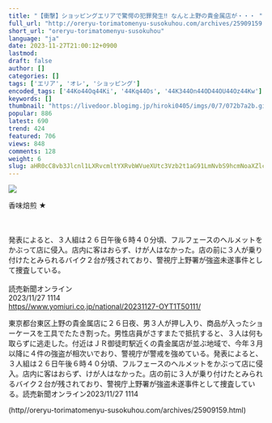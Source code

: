 ```yaml
---
title: "【衝撃】ショッピングエリアで驚愕の犯罪発生‼ なんと上野の貴金属店が・・・ "
full_url: "http://oreryu-torimatomenyu-susokuhou.com/archives/25909159.html"
short_url: "oreryu-torimatomenyu-susokuhou"
language: "ja"
date: 2023-11-27T21:00:12+0900
lastmod: 
draft: false
author: []
categories: []
tags: ['エリア', 'オレ', 'ショッピング']
encoded_tags: ['44Ko44Oq44Ki', '44Kq44Os', '44K344On44OD44OU44Oz44Kw']
keywords: []
thumbnail: "https://livedoor.blogimg.jp/hiroki0405/imgs/0/7/072b7a2b.gif"
popular: 886
latest: 690
trend: 424
featured: 706
views: 848
comments: 128
weight: 6
slug: aHR0cC8vb3Jlcnl1LXRvcmltYXRvbWVueXUtc3Vzb2t1aG91LmNvbS9hcmNoaXZlcy8yNTkwOTE1OS5odG1s
---
```


![](https://livedoor.blogimg.jp/hiroki0405/imgs/0/7/072b7a2b.gif)

<div><p>香味焙煎 ★ </p><br> <br> 発表によると、３人組は２６日午後６時４０分頃、フルフェースのヘルメットをかぶって店に侵入。店内に客はおらず、けが人はなかった。店の前に３人が乗り付けたとみられるバイク２台が残されており、警視庁上野署が強盗未遂事件として捜査している。 <br> <br> 読売新聞オンライン <br> 2023/11/27 1114 <br> <a target='_blank' href='https//www.yomiuri.co.jp/national/20231127-OYT1T50111/'>https//www.yomiuri.co.jp/national/20231127-OYT1T50111/</a> <p>東京都台東区上野の貴金属店に２６日夜、男３人が押し入り、商品が入ったショーケースを工具でたたき割った。男性店員がさすまたで抵抗すると、３人は何も取らずに逃走した。付近はＪＲ御徒町駅近くの貴金属店が並ぶ地域で、今年３月以降に４件の強盗が相次いでおり、警視庁が警戒を強めている。発表によると、３人組は２６日午後６時４０分頃、フルフェースのヘルメットをかぶって店に侵入。店内に客はおらず、けが人はなかった。店の前に３人が乗り付けたとみられるバイク２台が残されており、警視庁上野署が強盗未遂事件として捜査している。読売新聞オンライン2023/11/27 1114</p></div>

(http//oreryu-torimatomenyu-susokuhou.com/archives/25909159.html)
